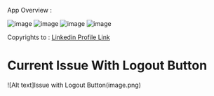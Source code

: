 App Overview : 

![image](https://github.com/vikash-parashar/go-bank-sample/assets/107587649/7eac4ede-6b80-4647-83d3-aad3468d2627)
![image](https://github.com/vikash-parashar/go-bank-sample/assets/107587649/2b3bf0cb-786f-461d-9d01-6ac5df90dd41)
![image](https://github.com/vikash-parashar/go-bank-sample/assets/107587649/61f94935-7a4a-41ba-a720-7fbaf844d0ab)
![image](https://github.com/vikash-parashar/go-bank-sample/assets/107587649/e05bb75c-4982-48c1-9ded-5f4df024189d)

Copyrights to  :
[Linkedin Profile Link](https://www.linkedin.com/in/vikash-parashar-3152471ba/)


# Current Issue With Logout Button
![Alt text]Issue with Logout Button(image.png)